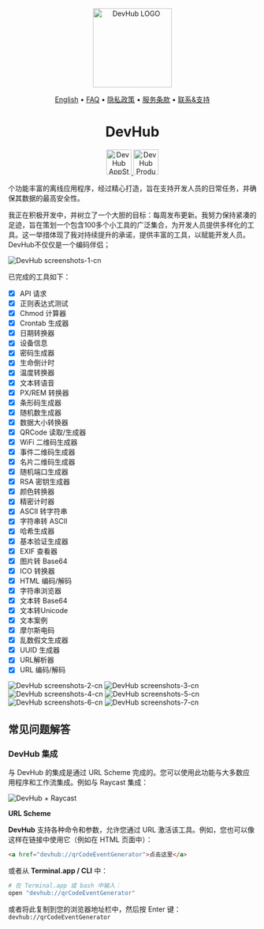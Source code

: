 <div align="center">
	<br />
	<br />
	<img src="./assets/logo.png" alt="DevHub LOGO" width="160" height="160">
  <p>
		<a href="./README.md">English</a> • 
		<a href="#frequently-asked-questions">FAQ</a> • 
		<a href="./privacy-policy.zh.md">隐私政策</a> • 
		<a href="./terms-of-service.zh.md">服务条款</a> • 
		<a target="_blank" href="https://wangchujiang.com/#/contact">联系&支持</a>
  </p>
	<h1>DevHub</h1>
  <!--rehype:style=border: 0;-->
  <p>
    <a target="_blank" href="https://apps.apple.com/app/devhub/id6476452351" title="DevHub AppStore"><img alt="DevHub AppStore" src="https://tools.applemediaservices.com/api/badges/download-on-the-mac-app-store/black/en-us?size=250x83&amp;releaseDate=1705968000" height="51">
    </a>
    <a target="_blank" href="https://www.producthunt.com/posts/devhub-6?utm_source=badge-featured&amp;utm_medium=badge&amp;utm_souce=badge-devhub-6"><img alt="DevHub Product Hunt" src="https://api.producthunt.com/widgets/embed-image/v1/featured.svg?post_id=436362&theme=light" height="51">
    </a>
  </p>
</div>

个功能丰富的离线应用程序，经过精心打造，旨在支持开发人员的日常任务，并确保其数据的最高安全性。

我正在积极开发中，并树立了一个大胆的目标：每周发布更新。我努力保持紧凑的足迹，旨在策划一个包含100多个小工具的广泛集合，为开发人员提供多样化的工具。这一举措体现了我对持续提升的承诺，提供丰富的工具，以赋能开发人员。DevHub不仅仅是一个编码伴侣；

![DevHub screenshots-1-cn](./assets/screenshots-1-cn.png)

已完成的工具如下：

- [x] API 请求
- [x] 正则表达式测试
- [x] Chmod 计算器
- [x] Crontab 生成器
- [x] 日期转换器
- [x] 设备信息
- [x] 密码生成器
- [x] 生命倒计时
- [x] 温度转换器
- [x] 文本转语音
- [x] PX/REM 转换器
- [x] 条形码生成器
- [x] 随机数生成器
- [x] 数据大小转换器
- [x] QRCode 读取/生成器
- [x] WiFi 二维码生成器
- [x] 事件二维码生成器
- [x] 名片二维码生成器
- [x] 随机端口生成器
- [x] RSA 密钥生成器
- [x] 颜色转换器
- [x] 精密计时器
- [x] ASCII 转字符串
- [x] 字符串转 ASCII
- [x] 哈希生成器
- [x] 基本验证生成器
- [x] EXIF 查看器
- [x] 图片转 Base64
- [x] ICO 转换器
- [x] HTML 编码/解码
- [x] 字符串浏览器
- [x] 文本转 Base64
- [x] 文本转Unicode
- [x] 文本案例
- [x] 摩尔斯电码
- [x] 乱数假文生成器
- [x] UUID 生成器
- [x] URL解析器
- [x] URL 编码/解码

![DevHub screenshots-2-cn](./assets/screenshots-2-cn.png)
![DevHub screenshots-3-cn](./assets/screenshots-3-cn.png)
![DevHub screenshots-4-cn](./assets/screenshots-4-cn.png)
![DevHub screenshots-5-cn](./assets/screenshots-5-cn.png)
![DevHub screenshots-6-cn](./assets/screenshots-6-cn.png)
![DevHub screenshots-7-cn](./assets/screenshots-7-cn.png)

## 常见问题解答

### DevHub 集成

与 DevHub 的集成是通过 URL Scheme 完成的。您可以使用此功能与大多数应用程序和工作流集成。例如与 Raycast 集成：

![DevHub + Raycast](./assets/raycast.png)

**URL Scheme**

**DevHub** 支持各种命令和参数，允许您通过 URL 激活该工具。例如，您也可以像这样在链接中使用它（例如在 HTML 页面中）：

```html
<a href="devhub://qrCodeEventGenerator">点击这里</a>
```

或者从 **Terminal.app / CLI** 中：

```bash
# 在 Terminal.app 或 bash 中输入：
open "devhub://qrCodeEventGenerator"
```

或者将此复制到您的浏览器地址栏中，然后按 Enter 键： `devhub://qrCodeEventGenerator`

